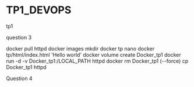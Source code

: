 # TP1_DEVOPS
tp1

question 3

docker pull httpd
docker images
mkdir docker tp 
nano docker tp/html/index.html
'Hello world'
docker volume create Docker_tp1
docker run -d -v Docker_tp1:/LOCAL_PATH httpd
docker rm Docker_tp1 (--force)
cp Docker_tp1 httpd

Question 4 
